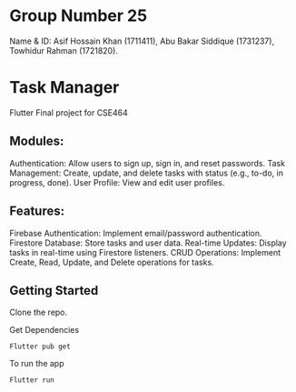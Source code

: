 # Group Number 25
Name & ID: Asif Hossain Khan (1711411), Abu Bakar Siddique (1731237), Towhidur Rahman (1721820).

# Task Manager
Flutter Final project for CSE464

## Modules:
  Authentication: Allow users to sign up, sign in, and reset passwords.
  Task Management: Create, update, and delete tasks with status (e.g., to-do, in progress, done).
  User Profile: View and edit user profiles.
    
## Features:
  Firebase Authentication: Implement email/password authentication.
  Firestore Database: Store tasks and user data.
  Real-time Updates: Display tasks in real-time using Firestore listeners.
  CRUD Operations: Implement Create, Read, Update, and Delete operations for tasks.


## Getting Started

Clone the repo.

Get Dependencies
```
Flutter pub get
```
To run the app
```
Flutter run
```
